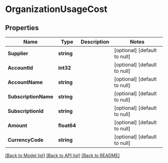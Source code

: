 # OrganizationUsageCost

## Properties
Name | Type | Description | Notes
------------ | ------------- | ------------- | -------------
**Supplier** | **string** |  | [optional] [default to null]
**AccountId** | **int32** |  | [optional] [default to null]
**AccountName** | **string** |  | [optional] [default to null]
**SubscriptionName** | **string** |  | [optional] [default to null]
**SubscriptionId** | **string** |  | [optional] [default to null]
**Amount** | **float64** |  | [optional] [default to null]
**CurrencyCode** | **string** |  | [optional] [default to null]

[[Back to Model list]](../README.md#documentation-for-models) [[Back to API list]](../README.md#documentation-for-api-endpoints) [[Back to README]](../README.md)

